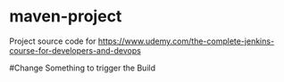 # maven-project
Project source code for https://www.udemy.com/the-complete-jenkins-course-for-developers-and-devops


#Change Something to trigger the Build
